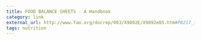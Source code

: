 ```yaml
---
title: FOOD BALANCE SHEETS - A Handbook
category: link
external_url: http://www.fao.org/docrep/003/X9892E/X9892e05.htm#P8217_125315
tags: nutrition
---
```

